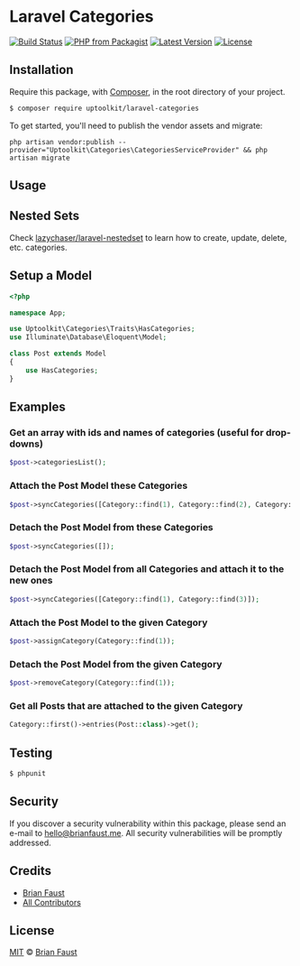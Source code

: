 # Laravel Categories

[![Build Status](https://img.shields.io/travis/faustbrian/Laravel-Categories/master.svg?style=flat-square)](https://travis-ci.org/faustbrian/Laravel-Categories)
[![PHP from Packagist](https://img.shields.io/packagist/php-v/faustbrian/laravel-categories.svg?style=flat-square)]()
[![Latest Version](https://img.shields.io/github/release/faustbrian/Laravel-Categories.svg?style=flat-square)](https://github.com/faustbrian/Laravel-Categories/releases)
[![License](https://img.shields.io/packagist/l/faustbrian/Laravel-Categories.svg?style=flat-square)](https://packagist.org/packages/faustbrian/Laravel-Categories)

## Installation

Require this package, with [Composer](https://getcomposer.org/), in the root directory of your project.

``` bash
$ composer require uptoolkit/laravel-categories
```

To get started, you'll need to publish the vendor assets and migrate:

```
php artisan vendor:publish --provider="Uptoolkit\Categories\CategoriesServiceProvider" && php artisan migrate
```

## Usage

## Nested Sets

Check [lazychaser/laravel-nestedset](https://github.com/lazychaser/laravel-nestedset) to learn how to create, update, delete, etc. categories.

## Setup a Model
``` php
<?php

namespace App;

use Uptoolkit\Categories\Traits\HasCategories;
use Illuminate\Database\Eloquent\Model;

class Post extends Model
{
    use HasCategories;
}
```

## Examples

### Get an array with ids and names of categories (useful for drop-downs)
``` php
$post->categoriesList();
```

### Attach the Post Model these Categories
``` php
$post->syncCategories([Category::find(1), Category::find(2), Category::find(3)]);
```

### Detach the Post Model from these Categories
``` php
$post->syncCategories([]);
```

### Detach the Post Model from all Categories and attach it to the new ones
``` php
$post->syncCategories([Category::find(1), Category::find(3)]);
```

### Attach the Post Model to the given Category
``` php
$post->assignCategory(Category::find(1));
```

### Detach the Post Model from the given Category
``` php
$post->removeCategory(Category::find(1));
```

### Get all Posts that are attached to the given Category
``` php
Category::first()->entries(Post::class)->get();
```

## Testing

``` bash
$ phpunit
```

## Security

If you discover a security vulnerability within this package, please send an e-mail to hello@brianfaust.me. All security vulnerabilities will be promptly addressed.

## Credits

- [Brian Faust](https://github.com/faustbrian)
- [All Contributors](../../contributors)

## License

[MIT](LICENSE) © [Brian Faust](https://brianfaust.me)
